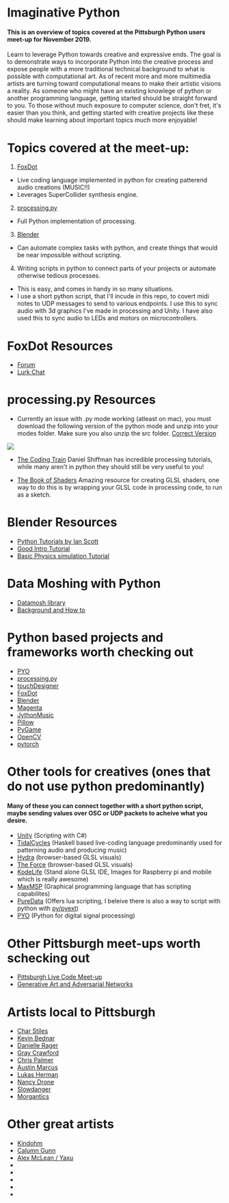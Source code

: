 # Imaginative Python
#### This is an overview of topics covered at the Pittsburgh Python users meet-up for November 2019.


Learn to leverage Python towards creative and expressive ends. The goal is to demonstrate ways to incorporate Python into the creative process and expose people with a more traditional technical background to what is possible with computational art.  As of recent more and more multimedia artists are turning toward computational means to make their artistic visions a reality.  As someone who might have an existing knowlege of python or another programming language, getting started should be straight forward to you.  To those without much exposure to computer science, don't fret, it's easier than you think, and getting started with creative projects like these should make learning about important topics much more enjoyable!




# Topics covered at the meet-up:
1. [FoxDot](https://github.com/Qirky/FoxDot) 
* Live coding language implemented in python for creating patterend audio creations (MUSIC!!)
* Leverages SuperCollider synthesis engine.

2. [processing.py](https://py.processing.org/) 
* Full Python implementation of processing.

3. [Blender](https://www.blender.org/) 
* Can automate complex tasks with python, and create things that would be near impossible without scripting.

4. Writing scripts in python to connect parts of your projects or automate otherwise tedious processes.
* This is easy, and comes in handy in so many situations.
* I use a short python script, that I'll incude in this repo, to covert midi notes to UDP messages to send to various endpoints.  I use this to sync audio with 3d graphics I've made in processing and Unity. I have also used this to sync audio to LEDs and motors on microcontrollers.

# FoxDot Resources

* [Forum](https://forum.toplap.org/c/communities/foxdot)
* [Lurk Chat](https://chat.toplap.org/home)

# processing.py Resources
* Currently an issue with .py mode working (atleast on mac), you must download the following version of the python mode and unzip into your modes folder.  Make sure you also unzip the src folder. [Correct Version](https://py.processing.org/3/PythonMode_3049.zip)

![](process_py_working_gif.gif)

* [The Coding Train](https://www.youtube.com/channel/UCvjgXvBlbQiydffZU7m1_aw) Daniel Shiffman has incredible processing tutorials, while many aren't in python they should still be very useful to you!

* [The Book of Shaders](https://thebookofshaders.com/) Amazing resource for creating GLSL shaders, one way to do this is by wrapping your GLSL code in processing code, to run as a sketch.


# Blender Resources
* [Python Tutorials by Ian Scott](https://www.youtube.com/playlist?list=PL82B729438AFC834A)
* [Good Intro Tutorial](https://www.youtube.com/watch?v=rHzf3Dku_cE)
* [Basic Physics simulation Tutorial](https://www.youtube.com/watch?v=KI0tjZUkb5A)


# Data Moshing with Python

* [Datamosh library](https://github.com/sudeeprao/Datamosh)
* [Background and How to](http://forum.glitchet.com/t/tutorial-make-video-glitch-art-how-to-datamosh-in-plain-english/36)

# Python based projects and frameworks worth checking out
* [PYO](http://ajaxsoundstudio.com/software/pyo/)
* [processing.py](https://py.processing.org/)
* [touchDesigner](https://derivative.ca/)
* [FoxDot](https://github.com/Qirky/FoxDot)
* [Blender](https://www.blender.org/)
* [Magenta](https://magenta.tensorflow.org/)
* [JythonMusic](https://jythonmusic.me/)
* [Pillow](https://pypi.org/project/Pillow/)
* [PyGame](https://www.pygame.org/wiki/CairoPygame)
* [OpenCV](https://opencv.org/)
* [pytorch](https://pytorch.org/)




# Other tools for creatives (ones that do not use python predominantly) 
#### Many of these you can connect together with a short python script, maybe sending values over OSC or UDP packets to acheive what you desire.
* [Unity](https://unity.com/) (Scripting with C#)
* [TidalCycles](https://tidalcycles.org/index.php/Welcome) (Haskell based live-coding language predominantly used for patterning audio and producing music)
* [Hydra](https://hydra-editor.glitch.me/?) (browser-based GLSL visuals)
* [The Force](https://github.com/shawnlawson/The_Force) (browser-based GLSL visuals)
* [KodeLife](https://hexler.net/products/kodelife) (Stand alone GLSL IDE, Images for Raspberry pi and mobile which is really awesome)
* [MaxMSP](https://cycling74.com/products/max/) (Graphical programming language that has scripting capabilites)
* [PureData](https://puredata.info/) (Offers lua scripting, I beleive there is also a way to script with python with [py/pyext](https://github.com/grrrr/py))
* [PYO](http://ajaxsoundstudio.com/software/pyo/) (Python for digital signal processing)

# Other Pittsburgh meet-ups worth schecking out
* [Pittsburgh Live Code Meet-up](https://livecodepgh.org/)
* [Generative Art and Adversarial Networks](https://www.meetup.com/Generative-Art-and-Adversarial-Networks/)

# Artists local to Pittsburgh
* [Char Stiles](http://charstiles.com/)
* [Kevin Bednar](http://kbdnr.github.io/)
* [Danielle Rager](https://thesetofarsonist.bandcamp.com/)
* [Gray Crawford](http://www.graycrawford.com/)
* [Chris Palmer]()
* [Austin Marcus](https://aimark.us/)
* [Lukas Herman](https://lukashermann.me/#/)
* [Nancy Drone](https://shop.conditional.club/album/displacement)
* [Slowdanger](http://www.slowdangerslowdanger.com/)
* [Morgantics](https://soundcloud.com/morgantics)

# Other great artists
* [Kindohm](http://www.kindohm.com/)
* [Calumn Gunn](http://www.calumgunn.com/)
* [Alex McLean / Yaxu](https://yaxu.org/)
* []()
* []()
* []()
* []()
* []()




